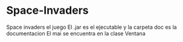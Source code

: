 # Space-Invaders
Space invaders el juego 
El .jar es el ejecutable y la carpeta doc es la documentacion 
El mai se encuentra en la clase Ventana
